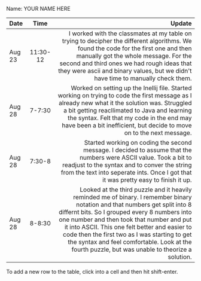 Name: YOUR NAME HERE

| Date   |   Time   |                                                                                                                                                                                                                                                                                                                                                                                                                            Update |
|:-------|:--------:|----------------------------------------------------------------------------------------------------------------------------------------------------------------------------------------------------------------------------------------------------------------------------------------------------------------------------------------------------------------------------------------------------------------------------------:|
| Aug 23 | 11:30-12 |                                                                                                                    I worked with the classmates at my table on trying to decipher the different algorithms. We found the code for the first one and then manually got the whole message. For the second and third ones we had rough ideas that they were ascii and binary values, but we didn't have time to manually check them. |
| Aug 28 |  7-7:30  |                                                                                                              Worked on setting up the Inellij file. Started working on trying to code the first message as I already new what it the solution was. Struggled a bit getting reacllimated to Java and learning the syntax. Felt that my code in the end may have been a bit inefficient, but decide to move on to the next message. |
| Aug 28 |  7:30-8  |                                                                                                                                                                          Started working on coding the second message. I decided to assume that the numbers were ASCII value. Took a bit to readjust to the syntax and to conver the string from the text into seperate ints. Once I got that it was pretty easy to finish it up. |
| Aug 28 |  8-8:30  | Looked at the third puzzle and it heavily reminded me of binary. I remember binary notation and that numbers get split into 8 differnt bits. So I grouped every 8 numbers into one number and then took that number and put it into ASCII. This one felt better and easier to code then the first two as I was starting to get the syntax and feel comfortable. Look at the fourth puzzle, but was unable to theorize a solution. |

To add a new row to the table, click into a cell and then hit shift-enter.